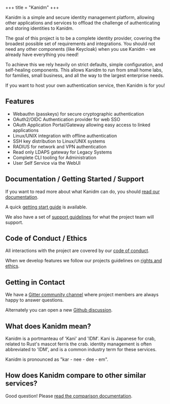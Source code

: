 +++
title = "Kanidm"
+++


Kanidm is a simple and secure identity management platform, allowing other applications and services
to offload the challenge of authenticating and storing identities to Kanidm.

The goal of this project is to be a complete identity provider, covering the broadest possible set
of requirements and integrations. You should not need any other components (like Keycloak) when you
use Kanidm - we already have everything you need!

To achieve this we rely heavily on strict defaults, simple configuration, and self-healing
components. This allows Kanidm to run from small home labs, for families, small business, and all
the way to the largest enterprise needs.

If you want to host your own authentication service, then Kanidm is for you!

## Features

- Webauthn (passkeys) for secure cryptographic authentication
- OAuth2/OIDC Authentication provider for web SSO
- OAuth Application Portal/Gateway allowing easy access to linked applications
- Linux/UNIX integration with offline authentication
- SSH key distribution to Linux/UNIX systems
- RADIUS for network and VPN authentication
- Read only LDAPS gateway for Legacy Systems
- Complete CLI tooling for Administration
- User Self Service via the WebUI

## Documentation / Getting Started / Support

If you want to read more about what Kanidm can do, you should [read our documentation](https://kanidm.github.io/kanidm/stable/).

A quick [getting start guide](https://kanidm.github.io/kanidm/stable/quickstart.html) is available.

We also have a set of
[support guidelines](https://github.com/kanidm/kanidm/blob/master/project_docs/RELEASE_AND_SUPPORT.md)
for what the project team will support.

## Code of Conduct / Ethics

All interactions with the project are covered by our [code of conduct](/code-of-conduct/).

When we develop features we follow our projects guidelines on [rights and ethics](https://github.com/kanidm/kanidm/blob/master/project_docs/ethics/README.md).

## Getting in Contact

We have a [Gitter community channel](https://gitter.im/kanidm/community) where project members are always happy to answer questions.

Alternately you can open a new [Github discussion](https://github.com/kanidm/kanidm/discussions).

## What does Kanidm mean?

Kanidm is a portmanteau of 'Kani' and 'IDM'. Kani is Japanese for crab, related to Rust's mascot
ferris the crab. identity management is often abbreviated to 'IDM', and is a common industry term
for these services.

Kanidm is pronounced as "kar - nee - dee - em".

## How does Kanidm compare to other similar services?

Good question! Please [read the comparison documentation](/comparisons/).
